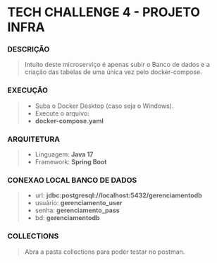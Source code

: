 # TECH CHALLENGE 4 - PROJETO INFRA

### DESCRIÇÃO
> Intuito deste microserviço é apenas subir o Banco de dados e a 
> <br> criação das tabelas de uma única vez pelo docker-compose.

### EXECUÇÃO
> - Suba o Docker Desktop (caso seja o Windows).
> - Execute o arquivo: 
> - **docker-compose.yaml**
 
### ARQUITETURA
> - Linguagem: **Java 17**
> - Framework: **Spring Boot**

### CONEXAO LOCAL BANCO DE DADOS
> - url: **jdbc:postgresql://localhost:5432/gerenciamentodb**
> - usuário: **gerenciamento_user**
> - senha: **gerenciamento_pass**
> - bd: **gerenciamentodb**

### COLLECTIONS
> Abra a pasta collections para poder testar no postman.
